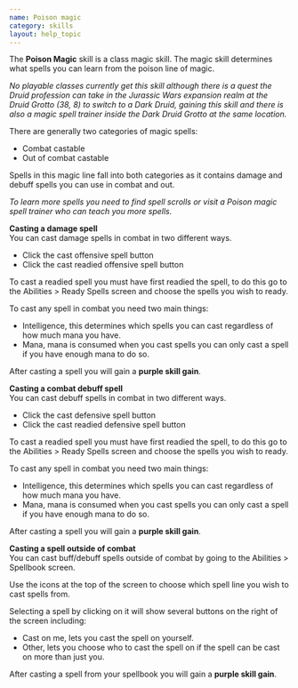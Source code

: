 ```yaml
---
name: Poison magic
category: skills
layout: help_topic
---
```

The **Poison Magic** skill is a class magic skill. The magic skill determines what spells you can learn from the poison line of magic.

_No playable classes currently get this skill although there is a quest the Druid profession can take in the Jurassic Wars expansion realm at the Druid Grotto (38, 8) to switch to a Dark Druid, gaining this skill and there is also a magic spell trainer inside the Dark Druid Grotto at the same location._

There are generally two categories of magic spells:

*   Combat castable
*   Out of combat castable

Spells in this magic line fall into both categories as it contains damage and debuff spells you can use in combat and out.

_To learn more spells you need to find spell scrolls or visit a Poison magic spell trainer who can teach you more spells._

**Casting a damage spell**  
You can cast damage spells in combat in two different ways.

*   Click the cast offensive spell button
*   Click the cast readied offensive spell button

To cast a readied spell you must have first readied the spell, to do this go to the Abilities > Ready Spells screen and choose the spells you wish to ready.

To cast any spell in combat you need two main things:

*   Intelligence, this determines which spells you can cast regardless of how much mana you have.
*   Mana, mana is consumed when you cast spells you can only cast a spell if you have enough mana to do so.

After casting a spell you will gain a **purple skill gain**.

**Casting a combat debuff spell**  
You can cast debuff spells in combat in two different ways.

*   Click the cast defensive spell button
*   Click the cast readied defensive spell button

To cast a readied spell you must have first readied the spell, to do this go to the Abilities > Ready Spells screen and choose the spells you wish to ready.

To cast any spell in combat you need two main things:

*   Intelligence, this determines which spells you can cast regardless of how much mana you have.
*   Mana, mana is consumed when you cast spells you can only cast a spell if you have enough mana to do so.

After casting a spell you will gain a **purple skill gain**.

**Casting a spell outside of combat**  
You can cast buff/debuff spells outside of combat by going to the Abilities > Spellbook screen.

Use the icons at the top of the screen to choose which spell line you wish to cast spells from. 

Selecting a spell by clicking on it will show several buttons on the right of the screen including:

*   Cast on me, lets you cast the spell on yourself.
*   Other, lets you choose who to cast the spell on if the spell can be cast on more than just you.

After casting a spell from your spellbook you will gain a **purple skill gain**.